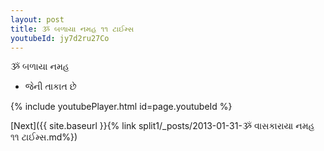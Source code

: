```yaml
---
layout: post
title: ૐ બળાયા નમહ ૧૧ ટાઈમ્સ
youtubeId: jy7d2ru27Co
---
```

 
 
 ૐ બળાયા નમહ  
 
 -  જેની તાકાત છે 
 
  
 
  
 
 
 
 
 
 


{% include youtubePlayer.html id=page.youtubeId %}
 
[Next]({{ site.baseurl }}{% link  split1/_posts/2013-01-31-ૐ વાસકારાયા નમહ ૧૧ ટાઈમ્સ.md%})
 
